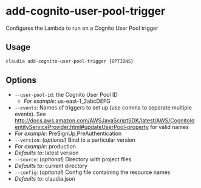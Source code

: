 # add-cognito-user-pool-trigger

Configures the Lambda to run on a Cognito User Pool trigger

## Usage

```bash
claudia add-cognito-user-pool-trigger {OPTIONS}
```

## Options

*  `--user-pool-id`:  the Cognito User Pool ID
    * _For example_: us-east-1_2abcDEFG
*  `--events`:  Names of triggers to set up (use comma to separate multiple events). See http://docs.aws.amazon.com/AWSJavaScriptSDK/latest/AWS/CognitoIdentityServiceProvider.html#updateUserPool-property for valid names
  * _For example_: PreSignUp,PreAuthentication
*  `--version`:  (_optional_) Bind to a particular version
  * _For example_: production
  * _Defaults to_: latest version
*  `--source`:  (_optional_) Directory with project files
  * _Defaults to_: current directory
*  `--config`:  (_optional_) Config file containing the resource names
  * _Defaults to_: claudia.json
